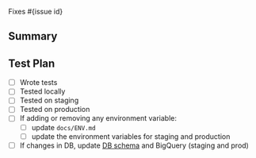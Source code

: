 <!--
  Thanks for submitting a pull request!
  We appreciate you spending the time to work on these changes. Please provide enough information so that others can review your pull request.

  Before submitting a pull request, please make sure the following is done:

  1. Fork [the repository](https://github.com/avantifellows/plio-backend) and create your branch from `master`.
  2. Run the installation steps from the project's [README.md](https://github.com/avantifellows/plio-backend#readme).
  3. Please ensure coding standard and conventions are followed. You can find the details at https://docs.djangoproject.com/en/dev/internals/contributing/writing-code/coding-style/.
  4. Ensure that an issue has been created for the problem this PR attempts to solve and your Pull Request is linked to the issue. Read more how to link PR to an issue at https://docs.github.com/en/github/managing-your-work-on-github/linking-a-pull-request-to-an-issue.

-->

Fixes #{issue id}

## Summary

<!-- Explain the **motivation** for making this change. What existing problem does the pull request solve? -->

## Test Plan

<!-- Demonstrate that the code is solid. Example: The exact commands you ran and their output, screenshots / videos if the pull request changes the user interface. -->
- [ ] Wrote tests
- [ ] Tested locally
- [ ] Tested on staging
- [ ] Tested on production
- [ ] If adding or removing any environment variable:
    - [ ] update `docs/ENV.md`
    - [ ] update the environment variables for staging and production
- [ ] If changes in DB, update [DB schema](https://docs.google.com/presentation/d/15c45HbHphh4w3guaFV3BgEA5nMKd-4J35JdUKdrpPzo/edit#slide=id.gc8c9ec0b5e_0_0) and BigQuery (staging and prod)

